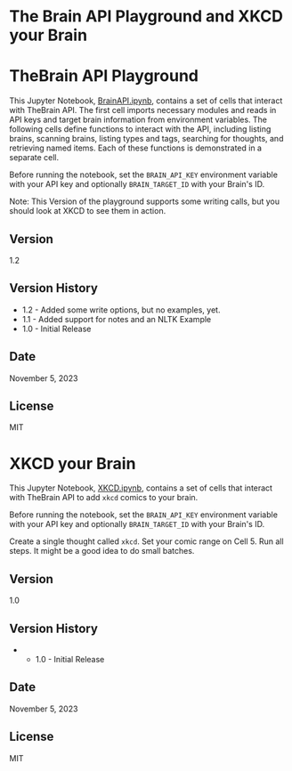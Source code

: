 # The Brain API Playground and XKCD your Brain

# TheBrain API Playground

This Jupyter Notebook, [BrainAPI.ipynb](https://github.com/MattGyverLee/TheBrain-API-Playground/blob/main/BrainAPI.ipynb), contains a set of cells that interact with TheBrain API. The first cell imports necessary modules and reads in API keys and target brain information from environment variables. The following cells define functions to interact with the API, including listing brains, scanning brains, listing types and tags, searching for thoughts, and retrieving named items. Each of these functions is demonstrated in a separate cell.

Before running the notebook, set the `BRAIN_API_KEY` environment variable with your API key and optionally `BRAIN_TARGET_ID` with your Brain's ID.

Note: This Version of the playground supports some writing calls, but you should look at XKCD to see them in action.

## Version 
1.2

## Version History
* 1.2 - Added some write options, but no examples, yet.
* 1.1 - Added support for notes and an NLTK Example
* 1.0 - Initial Release

## Date
November 5, 2023

## License 
MIT

# XKCD your Brain

This Jupyter Notebook, [XKCD.ipynb](https://github.com/MattGyverLee/TheBrain-API-Playground/blob/main/XKCD.ipynb), contains a set of cells that interact with TheBrain API to add `xkcd` comics to your brain.

Before running the notebook, set the `BRAIN_API_KEY` environment variable with your API key and optionally `BRAIN_TARGET_ID` with your Brain's ID.

Create a single thought called `xkcd`. Set your comic range on Cell 5. Run all steps. It might be a good idea to do small batches. 


## Version 
1.0

## Version History
* * 1.0 - Initial Release

## Date
November 5, 2023

## License 
MIT

